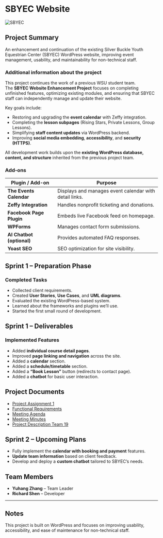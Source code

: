 # SBYEC Website

![SBYEC](https://raw.github.com/ZY115/SBYEC/blob/main/resources/1.42.16.png)

## Project Summary

An enhancement and continuation of the existing Silver Buckle Youth Equestrian Center (SBYEC) WordPress website, improving event management, usability, and maintainability for non-technical staff.

### Additional information about the project
This project continues the work of a previous WSU student team.  
The **SBYEC Website Enhancement Project** focuses on completing unfinished features, optimizing existing modules, and ensuring that SBYEC staff can independently manage and update their website.  

Key goals include:
- Restoring and upgrading the **event calendar** with Zeffy integration.  
- Completing the **lesson subpages** (Rising Stars, Private Lessons, Group Lessons).  
- Simplifying **staff content updates** via WordPress backend.  
- Improving **social media embedding**, **accessibility**, and **security (HTTPS)**.  

All development work builds upon the **existing WordPress database, content, and structure** inherited from the previous project team.


### Add-ons

| Plugin / Add-on | Purpose |
|------------------|----------|
| **The Events Calendar** | Displays and manages event calendar with detail links. |
| **Zeffy Integration** | Handles nonprofit ticketing and donations. |
| **Facebook Page Plugin** | Embeds live Facebook feed on homepage. |
| **WPForms** | Manages contact form submissions. |
| **AI Chatbot (optional)** | Provides automated FAQ responses. |
| **Yoast SEO** | SEO optimization for site visibility. |

## Sprint 1 – Preparation Phase

### Completed Tasks
- Collected client requirements.  
- Created **User Stories**, **Use Cases**, and **UML diagrams**.  
- Evaluated the existing WordPress-based system.  
- Learned about the frameworks and plugins we’ll use.  
- Started the first small round of development.


## Sprint 1 – Deliverables

### Implemented Features
- Added **individual course detail pages**.  
- Improved **page linking and navigation** across the site.  
- Added a **calendar** section.  
- Added a **schedule/timetable** section.  
- Added a **“Book Lesson”** button (redirects to contact page).  
- Added a **chatbot** for basic user interaction.

## Project Documents

- [Project Assignment 1](https://github.com/ZY115/SBYEC/blob/main/docs/Reports/Assignment%20Template.pdf)  
- [Functional Requirements](https://github.com/ZY115/SBYEC/blob/main/docs/Reports/Functional%20Requirements.pdf)
- [Meeting Agenda](https://github.com/ZY115/SBYEC/blob/main/docs/Reports/Meeting%20Agenda.pdf)
- [Meeting Minutes](https://github.com/ZY115/SBYEC/blob/main/docs/Reports/Meeting%20Minutes.pdf)
- [Project Description Team 19](https://github.com/ZY115/SBYEC/blob/main/docs/Reports/Project_Description_team19.pdf)

## Sprint 2 – Upcoming Plans
- Fully implement the **calendar with booking and payment** features.  
- **Update team information** based on client feedback.  
- Develop and deploy a **custom chatbot** tailored to SBYEC’s needs.


## Team Members
- **Yuhang Zhang** – Team Leader  
- **Richard Shen** – Developer

---

## Notes
This project is built on WordPress and focuses on improving usability, accessibility, and ease of maintenance for non-technical staff.



